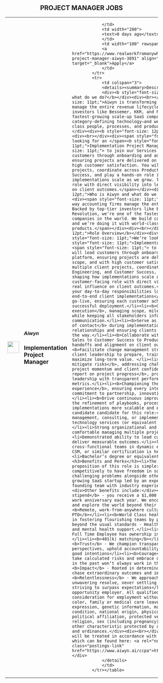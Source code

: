 <div align="center"><h2>PROJECT MANAGER JOBS</h2></div><table><tr>
                <td width="100" height="100" rowspan="2">
                    <img src="https://www.aiwyn.ai/hubfs/Aiwyn%20Favicon.jpg" width="38px" height="auto">
                </td>
                <td width="300">
                    <h5>Aiwyn</h5>
                    <h3>Implementation Project Manager</h3>
                </td>
                <td width="300">
                    
                </td>
                <td width="200">
                <text>0 days ago</text>
                </td>
                <td width="100" rowspan="2">
                <a href="https://www.realworkfromanywhere.com/jobs/implementation-project-manager-aiwyn-3891" align="right" target="_blank">Apply</a>
                </td>
            </tr>
            <tr>
                <td colspan="3">
                <details><summary>Description</summary>
                <div><b style="font-size: 12pt;">Who is Aiwyn and what do we do?</b></div><div><br></div><div><span style="font-size: 11pt;">Aiwyn is transforming the way accounting firms manage the entire revenue lifecycle. Backed by top-tier investors like Bessemer, KKR, and Revolution, we’re one of the fastest-growing scale-up SaaS companies in the world. We build category-defining technology—and we’re doing it with world-class people, processes, and products.</span></div><div><br></div><div><b style="font-size: 12pt;">Role Overview</b></div><div><br></div><div><span style="font-size: 11pt;">We’re looking for an </span><b style="font-size: 11pt;">Implementation Project Manager</b><span style="font-size: 11pt;"> to join our Services team. You will lead customers through onboarding and adoption of Aiwyn’s platform, ensuring projects are delivered on time, within scope, and with high customer satisfaction. You will manage multiple client projects, coordinate across Product, Engineering, and Customer Success, and play a hands-on role in shaping how implementations scale as we grow. This is a customer-facing role with direct visibility into leadership and real influence on client outcomes.</span></div><div><b style="font-size: 12pt;">Who is Aiwyn and what do we do?</b></div><div><br></div><div><span style="font-size: 11pt;">Aiwyn is transforming the way accounting firms manage the entire revenue lifecycle. Backed by top-tier investors like Bessemer, KKR, and Revolution, we’re one of the fastest-growing scale-up SaaS companies in the world. We build category-defining technology—and we’re doing it with world-class people, processes, and products.</span></div><div><br></div><div><b style="font-size: 12pt;">Role Overview</b></div><div><br></div><div><span style="font-size: 11pt;">We’re looking for an </span><b style="font-size: 11pt;">Implementation Project Manager</b><span style="font-size: 11pt;"> to join our Services team. You will lead customers through onboarding and adoption of Aiwyn’s platform, ensuring projects are delivered on time, within scope, and with high customer satisfaction. You will manage multiple client projects, coordinate across Product, Engineering, and Customer Success, and play a hands-on role in shaping how implementations scale as we grow. This is a customer-facing role with direct visibility into leadership and real influence on client outcomes.</span></div><h3>What will your day-to-day responsibilities look like?</h3><li><b>Lead end-to-end client implementations</b>, from project kickoff to go-live, ensuring each customer achieves a smooth and successful deployment.</li><li><b>Own project planning and execution</b>, managing scope, milestones, and deliverables while keeping all stakeholders informed with clear, timely communication.</li><li><b>Serve as the primary customer point of contact</b> during implementation, building trusted relationships and ensuring clients feel supported every step of the way.</li><li><b>Collaborate with internal teams</b>—from Sales to Customer Success to Product—to ensure seamless handoffs and alignment on client outcomes.</li><li><b>Facilitate change management strategies</b>, working with client leadership to prepare, train, and engage their teams to maximize long-term value. </li><li><b>Proactively identify and mitigate risks</b>, addressing challenges swiftly to maintain project momentum and client confidence.</li><li><b>Monitor and report on project progress</b>, providing customers and leadership with transparent performance updates and success metrics.</li><li><b>Championing the client implementation experience</b>, ensuring every interaction reflects Aiwyn’s commitment to partnership, innovation, and measurable impact.</li><li><b>Drive continuous improvement</b> by contributing to the refinement of playbooks, processes, and tools that make implementations more scalable and efficient.</li><h3>The ideal candidate candidate for this role:</h3><li>3+ years of project management, consulting, or implementation experience in SaaS or technology services (or equivalent client-facing experience).</li><li>Strong organizational and communication skills; comfortable managing multiple projects at once.</li><li>Demonstrated ability to lead customer-facing projects and deliver measurable outcomes.</li><li>Experience working with cross-functional teams in dynamic environments.</li><li>PMP, CSM, or similar certification is helpful but not required.</li><li>Bachelor’s degree or equivalent work experience.</li><h3>Benefits and Perks</h3><li>The big-picture value proposition of this role is simple: join us, and you'll be paid competitively to have freedom in solving worthwhile, challenging problems alongside other A-players at a fast growing SaaS startup led by an experienced and successful co-founding team with industry experience. </li><div><br></div><div>Other benefits include:</div><li><b>Adventure travel stipend</b> - you receive a $1,000 travel reimbursement on your work anniversary each year. We encourage our team to recharge and explore the world beyond their home office walls.</li><li><b>Remote, work-from-anywhere culture</b></li><li><b>Flexible PTO</b></li><li><b>World Class health benefits</b> - we believe in fostering flourishing teams by providing benefits that go beyond the usual standards - Health, vision, dental, HSA/FSA, and mental health support.</li><li><b>Stock options</b> - every Full Time Employee has ownership in Aiwyn's future and success.</li><li><b>401(k) matching</b></li><h3>Our Values:</h3><li><b>Trust</b> - We champion transparency, welcome differing perspectives, uphold accountability, and trust that others have good intentions</li><li><b>Courage</b> - We have the courage to take calculated risks and embrace change, knowing what worked in the past won’t always work in the future</li><li><b>Impact</b> - Rooted in determination and innovation, we chase extraordinary outcomes and impactful results</li><li><b>Relentlessness</b> - We approach challenges with an unwavering resolve, never settling for mediocrity, and always striving to surpass expectations</li><div>Aiwyn is an equal opportunity employer. All qualified applicants will receive consideration for employment without regard to age, ancestry, color, family or medical care leave, gender identity or expression, genetic information, marital status, medical condition, national origin, physical or mental disability, political affiliation, protected veteran status, race, religion, sex (including pregnancy), sexual orientation, or any other characteristic protected by applicable laws, regulations and ordinances.</div><div><br></div><div>Candidate information will be treated in accordance with our CCPA privacy notice which can be found here: <a rel="noopener noreferrer" class="postings-link" href="https://www.aiwyn.ai/ccpa">https://www.aiwyn.ai/ccpa</a></div>
                </details>
                </td>
            </tr></table>